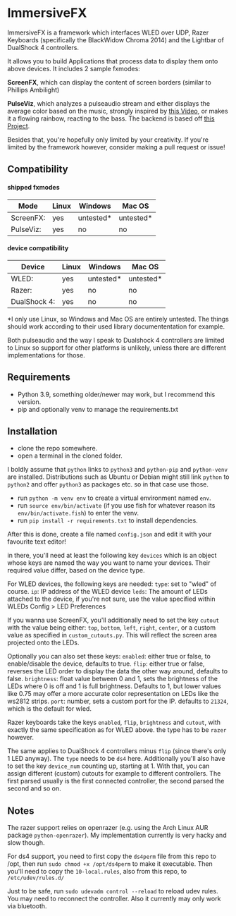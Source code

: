 # ImmersiveFX
ImmersiveFX is a framework which interfaces WLED over UDP, Razer Keyboards (specifically the BlackWidow Chroma 2014) and the Lightbar of DualShock 4 controllers.

It allows you to build Applications that process data to display them onto above devices. It includes 2 sample fxmodes:

**ScreenFX**, which can display the content of screen borders (similar to Phillips Ambilight) 

**PulseViz**, which analyzes a pulseaudio stream and either displays the average color based on the music, strongly inspired by [this Video](https://www.youtube.com/watch?v=Sk3v-92r7R0), or makes it a flowing rainbow, reacting to the bass.
The backend is based off [this Project](https://github.com/pckbls/pulseviz.py).

Besides that, you're hopefully only limited by your creativity. If you're limited by the framework however, consider making a pull request or issue!

## Compatibility
#### shipped fxmodes
|Mode     |Linux|Windows    |Mac OS     |
|---------|-----|-----------|-----------|
|ScreenFX:|yes  |untested*  |untested*  |
|PulseViz:|yes  |no         |no         |

#### device compatibility
|Device        |Linux|Windows    |Mac OS     |
|--------------|-----|-----------|-----------|
|WLED:         |yes  |untested*  |untested*  |
|Razer:        |yes  |no         |no         |
|DualShock 4:  |yes  |no         |no         |

*I only use Linux, so Windows and Mac OS are entirely untested. The things should work according to their used library documententation for example.

Both pulseaudio and the way I speak to Dualshock 4 controllers are limited to Linux so support for other platforms is unlikely, unless there are different implementations for those.

## Requirements

- Python 3.9, something older/newer may work, but I recommend this version.
- pip and optionally venv to manage the requirements.txt

## Installation

- clone the repo somewhere.
- open a terminal in the cloned folder.

I boldly assume that `python` links to `python3` and `python-pip` and `python-venv` are installed.
Distributions such as Ubuntu or Debian might still link `python` to `python2` and offer `python3` as packages etc. so in that case use those.

- run `python -m venv env` to create a virtual environment named `env`.
- run `source env/bin/activate` (if you use fish for whatever reason its `env/bin/activate.fish`) to enter the venv.
- run `pip install -r requirements.txt` to install dependencies.

After this is done, create a file named `config.json` and edit it with your favourite text editor!

in there, you'll need at least the following key `devices` which is an object whose keys are named the way you want to name your devices. Their required value differ, based on the device type.

For WLED devices, the following keys are needed:
`type`: set to "wled" of course.
`ip`: IP address of the WLED device
`leds`: The amount of LEDs attached to the device, if you're not sure, use the value specified within WLEDs Config > LED Preferences

If you wanna use ScreenFX, you'll additionally need to set the key `cutout` with the value being either: `top`, `bottom`, `left`, `right`, `center`, or a custom value as specified in `custom_cutouts.py`. This will reflect the screen area projected onto the LEDs.

Optionally you can also set these keys:
`enabled`: either true or false, to enable/disable the device, defaults to true.
`flip`: either true or false, reverses the LED order to display the data the other way around, defaults to false.
`brightness`: float value between 0 and 1, sets the brightness of the LEDs where 0 is off and 1 is full brightness. Defaults to 1, but lower values like 0.75 may offer a more accurate color representation on LEDs like the ws2812 strips.
`port`: number, sets a custom port for the IP. defaults to `21324`, which is the default for wled.

Razer keyboards take the keys `enabled`, `flip`, `brightness` and `cutout`, with exactly the same specification as for WLED above. the type has to be `razer` however.

The same applies to DualShock 4 controllers minus `flip` (since there's only 1 LED anyway).
The `type` needs to be `ds4` here. Additionally you'll also have to set the key `device_num` counting up, starting at 1.
With that, you can assign different (custom) cutouts for example to different controllers.
The first parsed usually is the first connected controller, the second parsed the second and so on.

## Notes

The razer support relies on openrazer (e.g. using the Arch Linux AUR package `python-openrazer`). My implementation currently is very hacky and slow though.

For ds4 support, you need to first copy the `ds4perm` file from this repo to /opt, then run `sudo chmod +x /opt/ds4perm` to make it executable. Then you'll need to copy the `10-local.rules`, also from this repo, to `/etc/udev/rules.d/`

Just to be safe, run `sudo udevadm control --reload` to reload udev rules.
You may need to reconnect the controller. Also it currently may only work via bluetooth.
